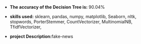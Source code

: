 - <b>The accuracy of the Decision Tree is:</b> 90.04%

- <b>skills used:</b> sklearn, pandas, numpy, matplotlib, Seaborn, nltk, stopwords, PorterStemmer, CountVectorizer, MultinomialNB, TfidfVectorizer, 

- <b>project Description:</b>fake-news

    
